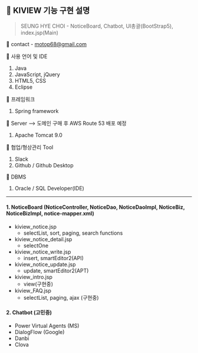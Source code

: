 ## 📣 KIVIEW 기능 구현 설명<Spring framework final project>


>SEUNG HYE CHOI - NoticeBoard, Chatbot, UI총괄(BootStrap5), index.jsp(Main)


📩 contact - motop68@gmail.com





🎈 사용 언어 및 IDE
  1. Java
  2. JavaScript, jQuery
  3. HTML5, CSS
  4. Eclipse
  
🎈 프레임워크
  1. Spring framework

🎈 Server --> 도메인 구매 후 AWS Route 53 배포 예정
  1. Apache Tomcat 9.0
 
🎈 협업/형상관리 Tool
  1. Slack
  2. Github / Github Desktop

🎈 DBMS 
  1. Oracle / SQL Developer(IDE)
  





* * *   
   
   
#### 1. NoticeBoard (NoticeController, NoticeDao, NoticeDaoImpl, NoticeBiz, NoticeBizImpl, notice-mapper.xml)
  - kiview_notice.jsp 
    - selectList, sort, paging, search functions 
  - kiview_notice_detail.jsp
    - selectOne
  - kiview_notice_write.jsp 
    - insert, smartEditor2(API)
  - kiview_notice_update.jsp
    - update, smartEditor2(APT)
  - kiview_intro.jsp
    - view(구현중)
  - kiview_FAQ.jsp
    - selectList, paging, ajax (구현중)
    
    
#### 2. Chatbot (고민중)
  - Power Virtual Agents (MS)
  - DialogFlow (Google)
  - Danbi 
  - Clova 

  
  
